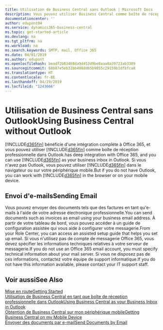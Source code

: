 ```yaml
---
title: Utilisation de Business Central sans Outlook | Microsoft Docs
description: Vous pouvez utiliser Business Central comme boîte de réception professionnelle dans Outlook, car il est intégré à Office 365. Cependant, vous pouvez également l'utiliser sans Outlook dans un navigateur ou sur votre périphérique mobile.
documentationcenter: ''
author: edupont04
ms.service: dynamics365-business-central
ms.topic: get-started-article
ms.devlang: na
ms.tgt_pltfrm: na
ms.workload: na
ms.search.keywords: SMTP, mail, Office 365
ms.date: 04/01/2019
ms.author: edupont
ms.openlocfilehash: beadf2b83468da9d453d9be8aaa8a39723ab3309
ms.sourcegitcommit: 60b87e5eb32bb408dd65b9855c29159b1dfbfca8
ms.translationtype: HT
ms.contentlocale: fr-BE
ms.lasthandoff: 04/29/2019
ms.locfileid: "1243666"
---
```

# <a name="using-business-central-without-outlook"></a><span data-ttu-id="93d07-103">Utilisation de Business Central sans Outlook</span><span class="sxs-lookup"><span data-stu-id="93d07-103">Using Business Central without Outlook</span></span>
[!INCLUDE[d365fin](includes/d365fin_md.md)] <span data-ttu-id="93d07-104">bénéficie d'une intégration complète à Office 365, et vous pouvez utiliser [!INCLUDE[d365fin](includes/d365fin_md.md)] comme boîte de réception professionnelle dans Outlook.</span><span class="sxs-lookup"><span data-stu-id="93d07-104">has deep integration with Office 365, and you can use [!INCLUDE[d365fin](includes/d365fin_md.md)] as your business inbox in Outlook.</span></span> <span data-ttu-id="93d07-105">Si vous n'avez pas Outlook, vous pouvez utiliser [!INCLUDE[d365fin](includes/d365fin_md.md)] dans le navigateur ou sur votre périphérique mobile.</span><span class="sxs-lookup"><span data-stu-id="93d07-105">But if you do not have Outlook, you can work with [!INCLUDE[d365fin](includes/d365fin_md.md)] in the browser or on your mobile device.</span></span>  

## <a name="sending-email"></a><span data-ttu-id="93d07-106">Envoi d'e-mails</span><span class="sxs-lookup"><span data-stu-id="93d07-106">Sending Email</span></span>
<span data-ttu-id="93d07-107">Vous pouvez envoyer des documents tels que des factures en tant qu'e-mails à l'aide de votre adresse électronique professionnelle.</span><span class="sxs-lookup"><span data-stu-id="93d07-107">You can send documents such as invoices as email using your business email address.</span></span> <span data-ttu-id="93d07-108">À partir de votre tableau de bord, vous pouvez accéder à un guide de configuration assistée qui vous aide à configurer votre messagerie.</span><span class="sxs-lookup"><span data-stu-id="93d07-108">From your Role Center, you can access an assisted setup guide that helps you set up email.</span></span> <span data-ttu-id="93d07-109">Si vous n'utilisez pas de compte de messagerie Office 365, vous devez spécifier les informations techniques relatives à votre serveur de messagerie.</span><span class="sxs-lookup"><span data-stu-id="93d07-109">If you do not use an Office 365 email account, you must specify technical information about your mail server.</span></span> <span data-ttu-id="93d07-110">Si vous ne disposez pas de ces informations, contactez votre équipe de support informatique.</span><span class="sxs-lookup"><span data-stu-id="93d07-110">If you do not have this information available, please contact your IT support staff.</span></span>  


## <a name="see-also"></a><span data-ttu-id="93d07-111">Voir aussi</span><span class="sxs-lookup"><span data-stu-id="93d07-111">See Also</span></span>
[<span data-ttu-id="93d07-112">Mise en route</span><span class="sxs-lookup"><span data-stu-id="93d07-112">Getting Started</span></span>](product-get-started.md)  
[<span data-ttu-id="93d07-113">Utilisation de Business Central en tant que boîte de réception professionnelle dans Outlook</span><span class="sxs-lookup"><span data-stu-id="93d07-113">Using Business Central as your Business Inbox in Outlook</span></span>](admin-outlook.md)  
[<span data-ttu-id="93d07-114">Obtention de Business Central sur mon périphérique mobile</span><span class="sxs-lookup"><span data-stu-id="93d07-114">Getting Business Central on my Mobile Device</span></span>](install-mobile-app.md)  
[<span data-ttu-id="93d07-115">Envoyer des documents par e-mail</span><span class="sxs-lookup"><span data-stu-id="93d07-115">Send Documents by Email</span></span>](ui-how-send-documents-email.md)
